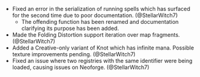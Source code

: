 - Fixed an error in the serialization of running spells which has surfaced for the second time due to poor documentation. (@StellarWitch7)
  - The offending function has been renamed and documentation clarifying its purpose has been added.
- Made the Folding Distortion support iteration over map fragments. (@StellarWitch7)
- Added a Creative-only variant of Knot which has infinite mana. Possible texture improvements pending. (@StellarWitch7)
- Fixed an issue where two registries with the same identifier were being loaded, causing issues on Neoforge. (@StellarWitch7)
